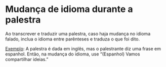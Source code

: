 # Mudança de idioma durante a palestra

Ao transcrever e traduzir uma palestra, caso haja mudança no idioma falado, inclua o idioma entre parênteses e traduza o que foi dito.

[Exemplo][1]: A palestra é dada em inglês, mas o palestrante diz uma frase em espanhol. Então, na mudança do idioma, use “(Espanhol) Vamos compartilhar ideias.”

[1]: http://translations.ted.org/wiki/How_to_use_sound_representation#Indicating_a_change_of_language
